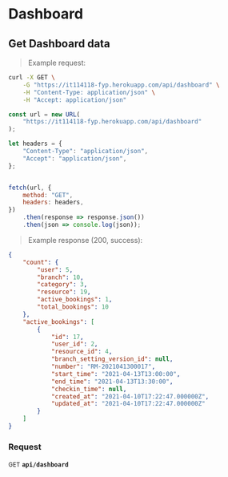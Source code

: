 # Dashboard


## Get Dashboard data




> Example request:

```bash
curl -X GET \
    -G "https://it114118-fyp.herokuapp.com/api/dashboard" \
    -H "Content-Type: application/json" \
    -H "Accept: application/json"
```

```javascript
const url = new URL(
    "https://it114118-fyp.herokuapp.com/api/dashboard"
);

let headers = {
    "Content-Type": "application/json",
    "Accept": "application/json",
};


fetch(url, {
    method: "GET",
    headers: headers,
})
    .then(response => response.json())
    .then(json => console.log(json));
```


> Example response (200, success):

```json
{
    "count": {
        "user": 5,
        "branch": 10,
        "category": 3,
        "resource": 19,
        "active_bookings": 1,
        "total_bookings": 10
    },
    "active_bookings": [
        {
            "id": 17,
            "user_id": 2,
            "resource_id": 4,
            "branch_setting_version_id": null,
            "number": "RM-2021041300017",
            "start_time": "2021-04-13T13:00:00",
            "end_time": "2021-04-13T13:30:00",
            "checkin_time": null,
            "created_at": "2021-04-10T17:22:47.000000Z",
            "updated_at": "2021-04-10T17:22:47.000000Z"
        }
    ]
}
```

### Request
<small class="badge badge-green">GET</small>
 **`api/dashboard`**




